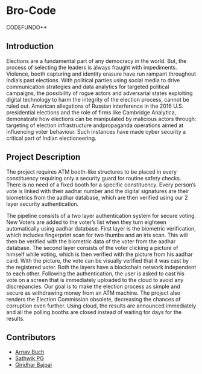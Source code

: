 # Bro-Code
CODEFUNDO++

## Introduction

Elections are a fundamental part of any democracy in the world. But, the process of selecting the leaders is always fraught with impediments. Violence, booth capturing and identity erasure have run rampant throughout India’s past elections.  With political parties using social media to drive communication strategies and data analytics for targeted political campaigns, the possibility of rogue actors and adversarial states exploiting digital technology to harm the integrity of the election process, cannot be ruled out. 
American allegations of Russian interference in the 2016 U.S. presidential elections and the role of firms like Cambridge Analytica, demonstrate how elections can be manipulated by malicious actors through:
targeting of election infrastructure andpropaganda operations aimed at influencing voter behaviour. 
Such instances have made cyber security a critical part of Indian electioneering. 


## Project Description

The project requires ATM booth-like structures to be placed in every constituency requiring only a security guard for routine safety checks. There is no need of a fixed booth for a specific constituency. Every person’s vote is linked with their aadhar number and the digital signatures are their biometrics from the aadhar database, which are then verified using our 2 layer security authentication.

The pipeline consists of a two layer authentication system for secure voting.
New Voters are added to the voter’s list when they turn eighteen automatically using aadhar database.
First layer is  the biometric verification, which includes fingerprint scan for two thumbs and an iris scan. This will then be verified with the biometric data of the voter from the aadhar database. 
The second layer consists of the voter clicking a picture of himself while voting, which is then verified with the picture from his aadhar card. With the picture, the vote can be visually verified that it was cast by the registered voter. 
Both the layers have a blockchain network independent to each other.
Following the authentication, the user is asked to cast his vote on a screen that is immediately uploaded to the cloud to  avoid any discrepancies.
Our goal is to make the election process as simple and secure as withdrawing money from an ATM machine.
The project also renders the Election Commission obsolete, decreasing the chances of corruption even further.
Using cloud, the results are announced immediately and all the polling booths are closed instead of waiting for days for the results.

## Contributors

- [Arnav Buch](https://github.com/abuch99)
- [Sathwik PG](https://github.com/pgsathwik)
- [Giridhar Bajpai](https://github.com/girib98)
